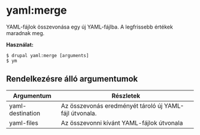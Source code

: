 # yaml:merge
YAML-fájlok összevonása egy új YAML-fájlba. A legfrissebb értékek maradnak meg.

**Használat:**
```
$ drupal yaml:merge [arguments]
$ ym  
```

## Rendelkezésre álló argumentumok
Argumentum | Részletek
---------|-------------
yaml-destination | Az összevonás eredményét tároló új YAML-fájl útvonala.
yaml-files | Az összevonni kívánt YAML-fájlok útvonala
